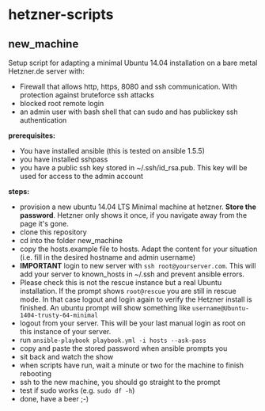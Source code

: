 hetzner-scripts
================

new_machine
-----------
Setup script for adapting a minimal Ubuntu 14.04 installation on a bare metal Hetzner.de server with:
- Firewall that allows http, https, 8080 and ssh communication. With protection against bruteforce ssh attacks
- blocked root remote login
- an admin user with bash shell that can sudo and has publickey ssh authentication

__prerequisites:__
- You have installed ansible (this is tested on ansible 1.5.5)
- you have installed sshpass
- you have a public ssh key stored in ~/.ssh/id_rsa.pub. This key will be used for access to the admin account

__steps:__
- provision a new ubuntu 14.04 LTS Minimal machine at hetzner. __Store the password__. Hetzner only shows it once, if you navigate away from the page it's gone.
- clone this repository
- cd into the folder new_machine
- copy the hosts.example file to hosts. Adapt the content for your situation (i.e. fill in the desired hostname and admin username)
- __IMPORTANT__ login to new server with ``ssh root@yourserver.com``. This will add your server to known_hosts in ~/.ssh and prevent ansible errors. 
- Please check this is not the rescue instance but a real Ubuntu installation. If the prompt shows ``root@rescue`` you are still in rescue mode. In that case logout and login again to verify the Hetzner install is finished. An ubuntu prompt will show something like ``username@Ubuntu-1404-trusty-64-minimal`` 
- logout from your server. This will be your last manual login as root on this instance of your server.
- run ``ansible-playbook playbook.yml -i hosts --ask-pass``
- copy and paste the stored password when ansible prompts you
- sit back and watch the show
- when scripts have run, wait a minute or two for the machine to finish rebooting
- ssh to the new machine, you should go straight to the prompt
- test if sudo works (e.g. ``sudo df -h``)
- done, have a beer ;-)

